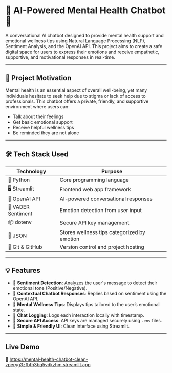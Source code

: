 # 🧠 AI-Powered Mental Health Chatbot 💬

A conversational AI chatbot designed to provide mental health support and emotional wellness tips using Natural Language Processing (NLP), Sentiment Analysis, and the OpenAI API. This project aims to create a safe digital space for users to express their emotions and receive empathetic, supportive, and motivational responses in real-time.

---

## 🌟 Project Motivation

Mental health is an essential aspect of overall well-being, yet many individuals hesitate to seek help due to stigma or lack of access to professionals. This chatbot offers a private, friendly, and supportive environment where users can:

- Talk about their feelings
- Get basic emotional support
- Receive helpful wellness tips
- Be reminded they are not alone

---

## 🛠️ Tech Stack Used

| Technology        | Purpose                                  |
|-------------------|-------------------------------------------|
| 🐍 Python          | Core programming language                |
| 🖥️ Streamlit       | Frontend web app framework               |
| 💬 OpenAI API      | AI-powered conversational responses       |
| 🧠 VADER Sentiment | Emotion detection from user input         |
| 📦 dotenv          | Secure API key management                |
| 📄 JSON            | Stores wellness tips categorized by emotion |
| 📁 Git & GitHub    | Version control and project hosting       |

---

## 💡 Features

- 🧠 **Sentiment Detection**: Analyzes the user's message to detect their emotional tone (Positive/Negative).
- 🤖 **Contextual Chatbot Responses**: Replies based on sentiment using the OpenAI API.
- 🌱 **Mental Wellness Tips**: Displays tips tailored to the user’s emotional state.
- 📝 **Chat Logging**: Logs each interaction locally with timestamp.
- 🔐 **Secure API Access**: API keys are managed securely using `.env` files.
- 🎨 **Simple & Friendly UI**: Clean interface using Streamlit.

---
## Live Demo 
🔗 https://mental-health-chatbot-clean-zperyg3zfbfh3bq5vdkzhm.streamlit.app
